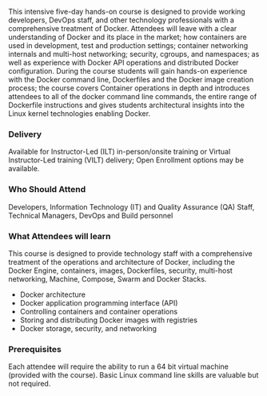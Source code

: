 <!-- Docker Boot Camp -->

This intensive five-day hands-on course is designed to provide working developers, DevOps staff, and other technology professionals with a comprehensive treatment of Docker. Attendees will leave with a clear understanding of Docker and its place in the market; how containers are used in development, test and production settings; container networking internals and multi-host networking; security, cgroups, and namespaces; as well as experience with Docker API operations and distributed Docker configuration. During the course students will gain hands-on experience with the Docker command line, Dockerfiles and the Docker image creation process; the course covers Container operations in depth and introduces attendees to all of the docker command line commands, the entire range of Dockerfile instructions and gives students architectural insights into the Linux kernel technologies enabling Docker.


### Delivery

Available for Instructor-Led (ILT) in-person/onsite training or Virtual Instructor-Led training (VILT) delivery; Open Enrollment options may be available.


### Who Should Attend

Developers, Information Technology (IT) and Quality Assurance (QA) Staff, Technical Managers, DevOps and Build personnel


### What Attendees will learn

This course is designed to provide technology staff with a comprehensive treatment of the operations and architecture of
Docker, including the Docker Engine, containers, images, Dockerfiles, security, multi-host networking, Machine, Compose,
Swarm and Docker Stacks.

- Docker architecture
- Docker application programming interface (API)
- Controlling containers and container operations
- Storing and distributing Docker images with registries
- Docker storage, security, and networking

### Prerequisites

Each attendee will require the ability to run a 64 bit virtual machine (provided with the course). Basic Linux command
line skills are valuable but not required.



